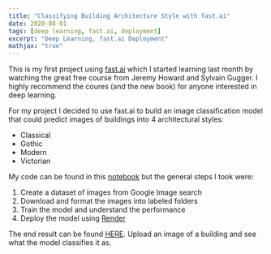 ```yaml
---
title: "Classifying Building Architecture Style with fast.ai"
date: 2020-08-01
tags: [deep learning, fast.ai, deployment]
excerpt: "Deep Learning, fast.ai Deployment"
mathjax: "true"
---
```


This is my first project using [fast.ai](https://docs.fast.ai/) which I started learning last month by watching the great free course from Jeremy Howard and Sylvain Gugger.  I highly recommend the coures (and the new book) for anyone interested in deep learning.

For my project I decided to use fast.ai to build an image classification model that could predict images of buildings into 4 architectural styles:
- Classical
- Gothic
- Modern
- Victorian

My code can be found in this [notebook](https://github.com/mtodisco10/fastaiProjects/blob/master/architecture_classifier.ipynb) but the general steps I took were:
1. Create a dataset of images from Google Image search
2. Download and format the images into labeled folders
3. Train the model and understand the performance
4. Deploy the model using [Render](https://render.com/)

The end result can be found [HERE](https://classifying-building-architecture.onrender.com/).  Upload an image of a building and see what the model classifies it as.

